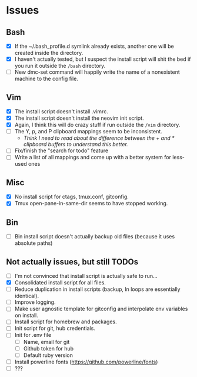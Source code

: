 # Issues

## Bash

- [x] If the ~/.bash_profile.d symlink already exists, another one will be created inside the directory.
- [x] I haven't actually tested, but I suspect the install script will shit the bed if you run it outside the `/bash` directory.
- [ ] New dmc-set command will happily write the name of a nonexistent machine to the config file.

## Vim

- [x] The install script doesn't install .vimrc.
- [x] The install script doesn't install the neovim init script.
- [x] Again, I think this will do crazy stuff if run outside the `/vim` directory.
- [ ] The Y, <leader>p, and <leader>P clipboard mappings seem to be inconsistent.
  - *Think I need to read about the difference between the + and * clipboard buffers to understand this better.*
- [ ] Fix/finish the "search for todo" feature
- [ ] Write a list of all mappings and come up with a better system for less-used ones

## Misc

- [x] No install script for ctags, tmux.conf, gitconfig.
- [x] Tmux open-pane-in-same-dir seems to have stopped working.

## Bin
- [ ] Bin install script doesn't actually backup old files (because it uses absolute paths)

## Not actually issues, but still TODOs

- [ ] I'm not convinced that install script is actually safe to run...
- [x] Consolidated install script for all files.
- [ ] Reduce duplication in install scripts (backup, ln loops are essentially identical).
- [ ] Improve logging.
- [ ] Make user agnostic template for gitconfig and interpolate env variables on install.
- [ ] Install script for homebrew and packages.
- [ ] Init script for git, hub credentials.
- [ ] Init for .env file
  - [ ] Name, email for git
  - [ ] Github token for hub
  - [ ] Default ruby version
- [ ] Install powerline fonts (https://github.com/powerline/fonts)
- [ ] ???
